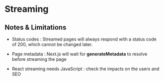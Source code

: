 <!-- .slide: class="two-column with-code " -->

# Streaming

## Notes & Limitations

- Status codes : Streamed pages will always respond with a status code of 200, which cannot be changed later.

- Page metadata : Next.js will wait for **generateMetadata** to resolve before streaming the page

- React streaming needs JavaScript : check the impacts on the users and SEO

